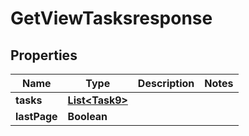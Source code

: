 

# GetViewTasksresponse


## Properties

| Name | Type | Description | Notes |
|------------ | ------------- | ------------- | -------------|
|**tasks** | [**List&lt;Task9&gt;**](Task9.md) |  |  |
|**lastPage** | **Boolean** |  |  |




